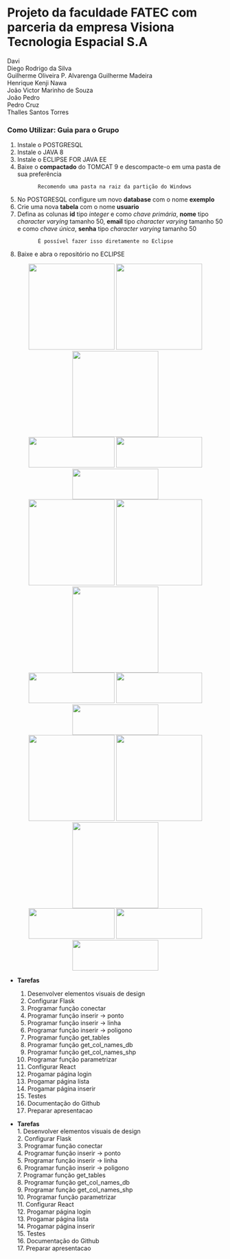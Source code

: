 # Projeto da faculdade FATEC com parceria da empresa Visiona Tecnologia Espacial S.A

Davi  
Diego Rodrigo da Silva  
Guilherme Oliveira P. Alvarenga
Guilherme Madeira  
Henrique Kenji Nawa  
João Victor Marinho de Souza  
João Pedro  
Pedro Cruz  
Thalles Santos Torres

### Como Utilizar: Guia para o Grupo

1. Instale o POSTGRESQL 
2. Instale o JAVA 8
3. Instale o ECLIPSE FOR JAVA EE
4. Baixe o **compactado** do TOMCAT 9 e descompacte-o em uma pasta de sua preferência  
```
          Recomendo uma pasta na raiz da partição do Windows
```
5. No POSTGRESQL configure um novo **database** com o nome **exemplo**
6. Crie uma nova **tabela** com o nome **usuario**
7. Defina as colunas **id** tipo *integer* e como *chave primária*, **nome** tipo *character varying* tamanho 50, **email** tipo *character varying* tamanho 50 e como *chave única*, **senha** tipo *character varying* tamanho 50  
```
          É possível fazer isso diretamente no Eclipse
```
8. Baixe e abra o repositório no ECLIPSE

<p align="center">
          <a href="https://github.com/joaomaarinho"><img src="https://avatars0.githubusercontent.com/u/56441159" width="200" height="200"></a>
          <a href="https://github.com/diegosilva789"><img src="https://avatars0.githubusercontent.com/u/56441292" width="200" height="200"></a>
          <a href="https://github.com/DaviNeves0"><img src="https://avatars2.githubusercontent.com/u/54684941" width="200" height="200"></a>
          <br>
          <a href="https://github.com/joaomaarinho"><img src="https://i.imgur.com/hCWBinl.png" width="200" height="71"></a>
          <a href="https://github.com/diegosilva789"><img src="https://i.imgur.com/hCWBinl.png" width="200" height="71"></a>
          <a href="https://github.com/DaviNeves0"><img src="https://i.imgur.com/hCWBinl.png" width="200" height="71"></a>
          <br>
          <a href="https://github.com/HenriqueNawa"><img src="https://avatars0.githubusercontent.com/u/54753537" width="200" height="200"></a>
          <a href="https://github.com/ud21"><img src="https://avatars0.githubusercontent.com/u/42893957" width="200" height="200"></a>
          <a href="https://github.com/zMadeira"><img src="https://avatars0.githubusercontent.com/u/43800592" width="200" height="200"></a>
          <br>
          <a href="https://github.com/joaomaarinho"><img src="https://i.imgur.com/hCWBinl.png" width="200" height="71"></a>
          <a href="https://github.com/diegosilva789"><img src="https://i.imgur.com/hCWBinl.png" width="200" height="71"></a>
          <a href="https://github.com/DaviNeves0"><img src="https://i.imgur.com/hCWBinl.png" width="200" height="71"></a>
          <br>
          <a href="https://github.com/pedromecenas"><img src="https://avatars0.githubusercontent.com/u/46054230" width="200" height="200"></a>
          <a href="https://github.com/PedroCruzADS"><img src="https://avatars0.githubusercontent.com/u/56441411" width="200" height="200"></a>
          <a href="https://github.com/ThallesTorres"><img src="https://avatars0.githubusercontent.com/u/57546200" width="200" height="200"></a>
          <br>
          <a href="https://github.com/joaomaarinho"><img src="https://i.imgur.com/hCWBinl.png" width="200" height="71"></a>
          <a href="https://github.com/diegosilva789"><img src="https://i.imgur.com/hCWBinl.png" width="200" height="71"></a>
          <a href="https://github.com/DaviNeves0"><img src="https://i.imgur.com/hCWBinl.png" width="200" height="71"></a>
</p>


<ul>
  <li><b>Tarefas</b></li>
  <ol>
    <li>Desenvolver elementos visuais de design</li>
    <li>Configurar Flask</li>
    <li>Programar função conectar</li>
    <li>Programar função inserir -> ponto</li>
    <li>Programar função inserir -> linha</li>
    <li>Programar função inserir -> poligono</li>
    <li>Programar função get_tables</li>
    <li>Programar função get_col_names_db</li>
    <li>Programar função get_col_names_shp</li>
    <li>Programar função parametrizar</li>
    <li>Configurar React</li>
    <li>Progamar página login</li>
    <li>Progamar página lista</li>
    <li>Progamar página inserir</li>
    <li>Testes</li>
    <li>Documentação do Github</li>
    <li>Preparar apresentacao</li>
  </ol>
</ul>

<ul>
  <li><b>Tarefas</b></li>
    1. Desenvolver elementos visuais de design<br/>
    2. Configurar Flask<br/>
    3. Programar função conectar<br/>
    4. Programar função inserir -> ponto<br/>
    5. Programar função inserir -> linha<br/>
    6. Programar função inserir -> poligono<br/>
    7. Programar função get_tables<br/>
    8. Programar função get_col_names_db<br/>
    9. Programar função get_col_names_shp<br/>
    10. Programar função parametrizar<br/>
    11. Configurar React<br/>
    12. Progamar página login<br/>
    13. Progamar página lista<br/>
    14. Progamar página inserir<br/>
    15. Testes<br/>
    16. Documentação do Github<br/>
    17. Preparar apresentacao
</ul>
